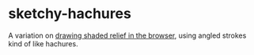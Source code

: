 # sketchy-hachures

A variation on [drawing shaded relief in the browser](https://github.com/awoodruff/canvas-shaded-relief), using angled strokes kind of like hachures.
